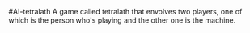#AI-tetralath
A game called tetralath that envolves two players, one of which is the person who's playing and the other one is the machine.
